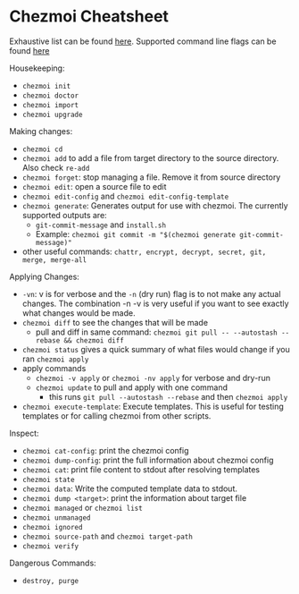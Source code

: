 # Chezmoi Cheatsheet

Exhaustive list can be found [here](https://www.chezmoi.io/reference/commands/). Supported command line flags can be found [here](https://www.chezmoi.io/reference/command-line-flags/)

Housekeeping:

- `chezmoi init`
- `chezmoi doctor`
- `chezmoi import`
- `chezmoi upgrade`

Making changes:

- `chezmoi cd`
- `chezmoi add` to add a file from target directory to the source directory. Also check `re-add`
- `chezmoi forget`: stop managing a file. Remove it from source directory
- `chezmoi edit`: open a source file to edit
- `chezmoi edit-config` and `chezmoi edit-config-template`
- `chezmoi generate`: Generates output for use with chezmoi. The currently supported outputs are:
  - `git-commit-message` and `install.sh`
  - Example: `chezmoi git commit -m "$(chezmoi generate git-commit-message)"`
- other useful commands: `chattr, encrypt, decrypt, secret, git, merge, merge-all`

Applying Changes:

- `-vn`: v is for verbose and the `-n` (dry run) flag is to not make any actual changes. The combination -n -v is very useful if you want to see exactly what changes would be made.
- `chezmoi diff` to see the changes that will be made
  - pull and diff in same command: `chezmoi git pull -- --autostash --rebase && chezmoi diff`
- `chezmoi status` gives a quick summary of what files would change if you ran `chezmoi apply`
- apply commands
  - `chezmoi -v apply` or `chezmoi -nv apply` for verbose and dry-run
  - `chezmoi update` to pull and apply with one command
    - this runs `git pull --autostash --rebase` and then `chezmoi apply`
- `chezmoi execute-template`: Execute templates. This is useful for testing templates or for calling chezmoi from other scripts.

Inspect:

- `chezmoi cat-config`: print the chezmoi config
- `chezmoi dump-config`: print the full information about chezmoi config
- `chezmoi cat`: print file content to stdout after resolving templates
- `chezmoi state`
- `chezmoi data`: Write the computed template data to stdout.
- `chezmoi dump <target>`: print the information about target file
- `chezmoi managed` or `chezmoi list`
- `chezmoi unmanaged`
- `chezmoi ignored`
- `chezmoi source-path` and `chezmoi target-path`
- `chezmoi verify`

Dangerous Commands:

- `destroy, purge`
